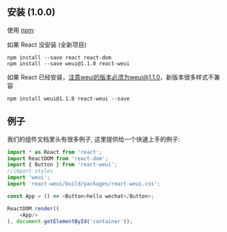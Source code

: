 ## 安装 (1.0.0)

使用 [npm](http://npmjs.com/):

如果 React 没安装 (全新项目)

```
npm install --save react react-dom
npm install --save weui@1.1.0 react-weui
```

如果 React 已经安装，注意weui的版本必须为weui@1.1.0，新版本很多样式不兼容

```
npm install weui@1.1.0 react-weui --save
```

## 例子

我们的组件文档里头有很多例子, 这里提供给一个快速上手的例子:
```javascript
import * as React from 'react';
import ReactDOM from 'react-dom';
import { Button } from 'react-weui';
//import styles
import 'weui';
import 'react-weui/build/packages/react-weui.css';

const App = () => <Button>hello wechat</Button>;

ReactDOM.render((
    <App/>
), document.getElementById('container'));

```
